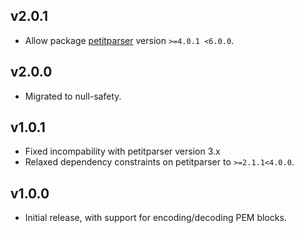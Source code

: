 ## v2.0.1
 * Allow package [petitparser](https://pub.dev/packages/petitparser) version
   `>=4.0.1 <6.0.0`.

## v2.0.0
 * Migrated to null-safety.

## v1.0.1
 * Fixed incompability with petitparser version 3.x
 * Relaxed dependency constraints on petitparser to `>=2.1.1<4.0.0`.

## v1.0.0
 * Initial release, with support for encoding/decoding PEM blocks.
